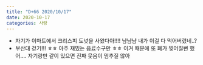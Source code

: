 ```yaml
---
title: "D+66 2020/10/17"
date: 2020-10-17
categories: 사랑
---
```

- 자기가 이마트에서 크리스피 도넛을 사왔다아!!!! 냠냠냠 내가 이걸 다 먹어버렸네..?
- 부산대 걷기!!! ㅎㅎ 아주 재밌는 음료수구만 ㅎㅎ 이거 때문에 또 폐가 찢어질뻔 했어.... 자기랑만 같이 있으면 진짜 웃음이 멈추질 않아
